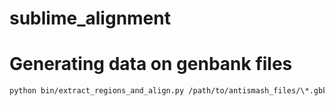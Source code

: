 # sublime_alignment

# Generating data on genbank files



```bash
python bin/extract_regions_and_align.py /path/to/antismash_files/\*.gbk /path/to/mibig_references/\*.gbk 4 test_data
```